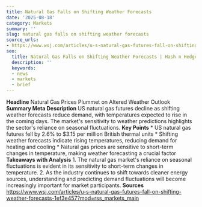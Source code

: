```yaml
---
title: Natural Gas Falls on Shifting Weather Forecasts
date: '2025-08-18'
category: Markets
summary: ''
slug: natural gas falls on shifting weather forecasts
source_urls:
- https://www.wsj.com/articles/u-s-natural-gas-futures-fall-on-shifting-weather-forecasts-1ef3e457?mod=rss_markets_main
seo:
  title: Natural Gas Falls on Shifting Weather Forecasts | Hash n Hedge
  description: ''
  keywords:
  - news
  - markets
  - brief
---
```


**Headline** Natural Gas Prices Plummet on Altered Weather Outlook  **Summary Meta Description** US natural gas futures decline as shifting weather forecasts reduce demand, with temperatures expected to rise in the coming days. The market's sensitivity to weather predictions highlights the sector's reliance on seasonal fluctuations.  **Key Points**  * US natural gas futures fell by 2.6% to $3.15 per million British thermal units * Shifting weather forecasts indicate rising temperatures, reducing demand for heating and cooling * Natural gas prices are sensitive to short-term changes in temperature, making weather forecasting a crucial factor  **Takeaways with Analysis**  1. The natural gas market's reliance on seasonal fluctuations is evident in its sensitivity to short-term changes in temperature. 2. As the industry continues to shift towards cleaner energy sources, understanding and predicting demand fluctuations will become increasingly important for market participants.  **Sources** https://www.wsj.com/articles/u-s-natural-gas-futures-fall-on-shifting-weather-forecasts-1ef3e457?mod=rss_markets_main 
